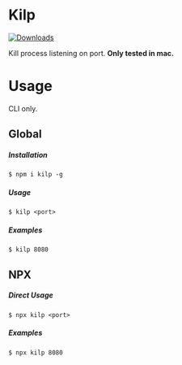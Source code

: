 # Kilp
[![Downloads](https://img.shields.io/npm/dt/kilp.svg)](https://www.npmjs.com/package/kilp)

Kill process listening on port. **Only tested in mac.**

# Usage
CLI only.

## Global
##### Installation
    $ npm i kilp -g
##### Usage
    $ kilp <port>
##### Examples
    $ kilp 8080

## NPX
##### Direct Usage
    $ npx kilp <port>
##### Examples
    $ npx kilp 8080
